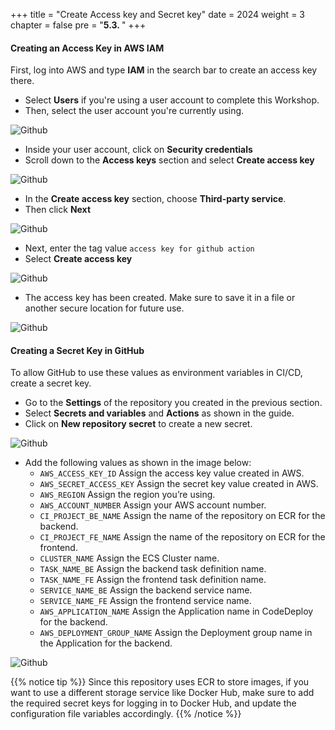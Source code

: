 +++
title = "Create Access key and Secret key"
date = 2024
weight = 3
chapter = false
pre = "<b>5.3. </b>"
+++

#### Creating an Access Key in AWS IAM

First, log into AWS and type **IAM** in the search bar to create an access key there.

- Select **Users** if you're using a user account to complete this Workshop.
- Then, select the user account you're currently using.

![Github](/images/5-cicd-github/5.3.1.png)

- Inside your user account, click on **Security credentials**
- Scroll down to the **Access keys** section and select **Create access key**

![Github](/images/5-cicd-github/5.3.2.png)

- In the **Create access key** section, choose **Third-party service**.
- Then click **Next**

![Github](/images/5-cicd-github/5.3.3.png)

- Next, enter the tag value `access key for github action`
- Select **Create access key**

![Github](/images/5-cicd-github/5.3.4.png)

- The access key has been created. Make sure to save it in a file or another secure location for future use.

![Github](/images/5-cicd-github/5.3.5.png)

#### Creating a Secret Key in GitHub

To allow GitHub to use these values as environment variables in CI/CD, create a secret key.

- Go to the **Settings** of the repository you created in the previous section.
- Select **Secrets and variables** and **Actions** as shown in the guide.
- Click on **New repository secret** to create a new secret.

![Github](/images/5-cicd-github/5.3.6.png)

- Add the following values as shown in the image below:
  - `AWS_ACCESS_KEY_ID` Assign the access key value created in AWS.
  - `AWS_SECRET_ACCESS_KEY` Assign the secret key value created in AWS.
  - `AWS_REGION` Assign the region you’re using.
  - `AWS_ACCOUNT_NUMBER` Assign your AWS account number.
  - `CI_PROJECT_BE_NAME` Assign the name of the repository on ECR for the backend.
  - `CI_PROJECT_FE_NAME` Assign the name of the repository on ECR for the frontend.
  - `CLUSTER_NAME` Assign the ECS Cluster name.
  - `TASK_NAME_BE` Assign the backend task definition name.
  - `TASK_NAME_FE` Assign the frontend task definition name.
  - `SERVICE_NAME_BE` Assign the backend service name.
  - `SERVICE_NAME_FE` Assign the frontend service name.
  - `AWS_APPLICATION_NAME` Assign the Application name in CodeDeploy for the backend.
  - `AWS_DEPLOYMENT_GROUP_NAME` Assign the Deployment group name in the Application for the backend.

![Github](/images/5-cicd-github/5.3.7.png)

{{% notice tip %}}
Since this repository uses ECR to store images, if you want to use a different storage service like Docker Hub, make sure to add the required secret keys for logging in to Docker Hub, and update the configuration file variables accordingly.
{{% /notice %}}